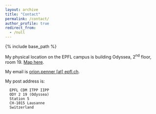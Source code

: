 ```yaml
---
layout: archive
title: "Contact"
permalink: /contact/
author_profile: true
redirect_from:
  - /null
---
```


{% include base_path %}

My physical location on the EPFL campus is building Odyssea, 2<sup>nd</sup> floor, room 19. [Map here](https://map.epfl.ch/theme/generalite_thm_plan_public?dim_floor=2&lang=en&dim_lang=en&baselayer_ref=grp_backgrounds&map_x=533462&map_y=152246&map_zoom=14).

My email is [orion.penner [at] epfl.ch](mailto:orion.penner@epfl.ch).

My post address is:

      EPFL CDM ITPP IIPP
      ODY 2 19 (Odyssea)
      Station 5
      CH-1015 Lausanne
      Switzerland
